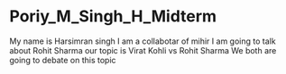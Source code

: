 # Poriy_M_Singh_H_Midterm
My name is Harsimran singh
I am a collabotar of mihir
I am going to talk about Rohit Sharma
our topic is Virat Kohli vs Rohit Sharma
We both are going to debate on this topic

